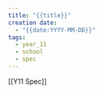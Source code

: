 ```yaml
---
title: "{{title}}"
creation date:
  - "{{date:YYYY-MM-DD}}"
tags:
  - year_11
  - school
  - spec
---
```

[[Y11 Spec]]
